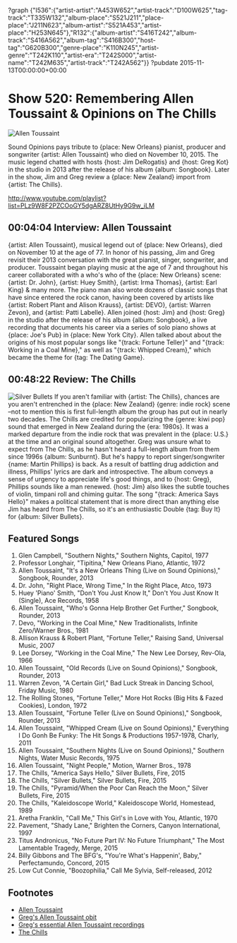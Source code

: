 ?graph {"I536":{"artist-artist":"A453W652","artist-track":"D100W625","tag-track":"T335W132","album-place":"S521J211","place-place":"J211N623","album-artist":"S521A453","artist-place":"H253N645"},"R132":{"album-artist":"S416T242","album-track":"S416A562","album-tag":"S416B300","host-tag":"G620B300","genre-place":"K110N245","artist-genre":"T242K110","artist-era":"T242S000","artist-name":"T242M635","artist-track":"T242A562"}}
?pubdate 2015-11-13T00:00:00+00:00

# Show 520: Remembering Allen Toussaint & Opinions on The Chills

![Allen Toussaint](http://sound-images.s3.amazonaws.com/images/2015/allentoussaint_web.jpg)

Sound Opinions pays tribute to {place: New Orleans} pianist, producer and songwriter {artist: Allen Toussaint} who died on November 10, 2015. The music legend chatted with hosts {host: Jim DeRogatis} and {host: Greg Kot} in the studio in 2013 after the release of his album {album: Songbook}. Later in the show, Jim and Greg review a {place: New Zealand} import from {artist: The Chills}. 

http://www.youtube.com/playlist?list=PLz9W8F2PZCOoGY5dgARZ8UtHy9G9w_iLM

## 00:04:04 Interview: Allen Toussaint
{artist: Allen Toussaint}, musical legend out of {place: New Orleans}, died on November 10 at the age of 77. In honor of his passing, Jim and Greg revisit their 2013 conversation with the great pianist, singer, songwriter, and producer. Toussaint began playing music at the age of 7 and throughout his career  collaborated with a who's who of the {place: New Orleans} scene: {artist: Dr. John}, {artist: Huey Smith}, {artist: Irma Thomas}, {artist: Earl King} & many more. The piano man also wrote dozens of classic songs that have since entered the rock canon, having been covered by artists like {artist: Robert Plant and Alison Krauss}, {artist: DEVO}, {artist: Warren Zevon}, and {artist: Patti Labelle}. Allen joined {host: Jim} and {host: Greg} in the studio after the release of his album {album: Songbook}, a live recording that documents his career via a series of solo piano shows at {place: Joe's Pub} in {place: New York City}. Allen talked about about the origins of his most popular songs like "{track: Fortune Teller}" and "{track: Working in a Coal Mine}," as well as "{track: Whipped Cream}," which became the theme for {tag: The Dating Game}.


## 00:48:22 Review: The Chills
![Silver Bullets](http://is4.mzstatic.com/image/thumb/Music1/v4/1c/8a/a0/1c8aa0f4-a226-4d05-52ca-550424a518c5/source/600x600bb.jpg "60273058/1024625297")
If you aren't familiar with {artist: The Chills}, chances are you aren't entrenched in the {place: New Zealand} {genre: indie rock} scene –not to mention this is first full-length album the group has put out in nearly two decades. The Chills are credited for popularizing the {genre: kiwi pop} sound that emerged in New Zealand during the {era: 1980s}. It was a marked departure from the indie rock that was prevalent in the {place: U.S.} at the time and an original sound altogether. Greg was unsure what to expect from The Chills, as he hasn't heard a full-length album from them since 1996s {album: Sunburnt}. But he's happy to report singer/songwriter {name: Martin Phillips} is back. As a result of battling drug addiction and illness, Phillips' lyrics are dark and introspective. The album conveys a sense of urgency to appreciate life's good things, and to {host: Greg}, Phillips sounds like a man renewed. {host: Jim} also likes the subtle touches of violin, timpani roll and chiming guitar. The song "{track: America Says Hello}" makes a political statement that is more direct than anything else Jim has heard from The Chills, so it's an enthusiastic Double {tag: Buy It} for {album: Silver Bullets}.  


## Featured Songs

1. Glen Campbell, "Southern Nights," Southern Nights, Capitol, 1977 
1. Professor Longhair, "Tipitina," New Orleans Piano, Atlantic, 1972 
1. Allen Toussaint, "It's a New Orleans Thing (Live on Sound Opinions)," Songbook, Rounder, 2013 
1. Dr. John, "Right Place, Wrong Time," In the Right Place, Atco, 1973
1. Huey 'Piano' Smith, "Don't You Just Know It," Don't You Just Know It (Single), Ace Records, 1958 
1. Allen Toussaint, "Who's Gonna Help Brother Get Further," Songbook, Rounder, 2013 
1. Devo, "Working in the Coal Mine," New Traditionalists, Infinite Zero/Warner Bros., 1981 
1. Allison Krauss & Robert Plant, "Fortune Teller," Raising Sand, Universal Music, 2007 
1. Lee Dorsey, "Working in the Coal Mine," The New Lee Dorsey, Rev-Ola, 1966 
1. Allen Toussaint, "Old Records (Live on Sound Opinions)," Songbook, Rounder, 2013 
1. Warren Zevon, "A Certain Girl," Bad Luck Streak in Dancing School, Friday Music, 1980 
1. The Rolling Stones, "Fortune Teller," More Hot Rocks (Big Hits & Fazed Cookies), London, 1972 
1. Allen Toussaint, "Fortune Teller (Live on Sound Opinions)," Songbook, Rounder, 2013 
1. Allen Toussaint, "Whipped Cream (Live on Sound Opinions)," Everything I Do Gonh Be Funky: The Hit Songs & Productions 1957-1978, Charly, 2011 
1. Allen Toussaint, "Southern Nights (Live on Sound Opinions)," Southern Nights, Water Music Records, 1975 
1. Allen Toussaint, "Night People," Motion, Warner Bros., 1978 
1. The Chills, "America Says Hello," Silver Bullets, Fire, 2015 
1. The Chills, "Silver Bullets," Silver Bullets, Fire, 2015 
1. The Chills, "Pyramid/When the Poor Can Reach the Moon," Silver Bullets, Fire, 2015 
1. The Chills, "Kaleidoscope World," Kaleidoscope World, Homestead, 1989
1. Aretha Franklin, "Call Me," This Girl's in Love with You, Atlantic, 1970 
1. Pavement, "Shady Lane," Brighten the Corners, Canyon International, 1997
1. Titus Andronicus, "No Future Part IV: No Future Triumphant," The Most Lamentable Tragedy, Merge, 2015 
1. Billy Gibbons and The BFG's, "You're What's Happenin', Baby," Perfectamundo, Concord, 2015 
1. Low Cut Connie, "Boozophilia," Call Me Sylvia, Self-released, 2012 

## Footnotes
- [Allen Toussaint](http://allentoussaint.com/)
- [Greg's Allen Toussaint obit](http://www.chicagotribune.com/entertainment/music/kot/ct-allen-toussaint-obit-ent-1111-20151110-column.html)
- [Greg's essential Allen Toussaint recordings](http://www.chicagotribune.com/entertainment/music/kot/ct-allen-toussaint-10-recordings-20151110-column.html)
- [The Chills](https://www.facebook.com/thechills/)
